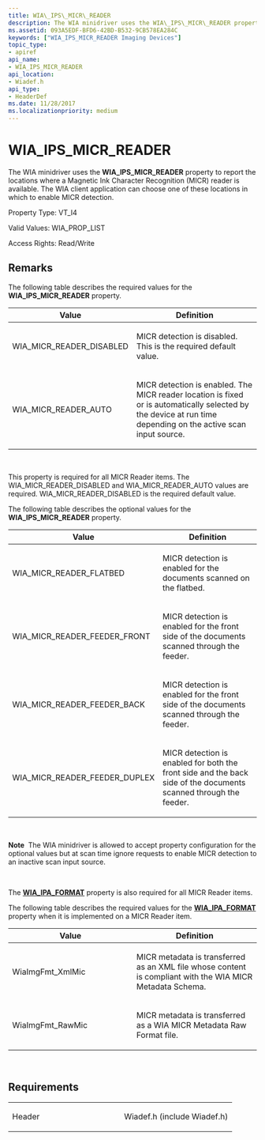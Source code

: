 ```yaml
---
title: WIA\_IPS\_MICR\_READER
description: The WIA minidriver uses the WIA\_IPS\_MICR\_READER property to report the locations where a Magnetic Ink Character Recognition (MICR) reader is available. The WIA client application can choose one of these locations in which to enable MICR detection.
ms.assetid: 093A5EDF-BFD6-42BD-B532-9CB578EA284C
keywords: ["WIA_IPS_MICR_READER Imaging Devices"]
topic_type:
- apiref
api_name:
- WIA_IPS_MICR_READER
api_location:
- Wiadef.h
api_type:
- HeaderDef
ms.date: 11/28/2017
ms.localizationpriority: medium
---
```


# WIA\_IPS\_MICR\_READER


The WIA minidriver uses the **WIA\_IPS\_MICR\_READER** property to report the locations where a Magnetic Ink Character Recognition (MICR) reader is available. The WIA client application can choose one of these locations in which to enable MICR detection.




Property Type: VT\_I4

Valid Values: WIA\_PROP\_LIST

Access Rights: Read/Write

Remarks
-------

The following table describes the required values for the **WIA\_IPS\_MICR\_READER** property.

<table>
<colgroup>
<col width="50%" />
<col width="50%" />
</colgroup>
<thead>
<tr class="header">
<th>Value</th>
<th>Definition</th>
</tr>
</thead>
<tbody>
<tr class="odd">
<td><p>WIA_MICR_READER_DISABLED</p></td>
<td><p>MICR detection is disabled. This is the required default value.</p></td>
</tr>
<tr class="even">
<td><p>WIA_MICR_READER_AUTO</p></td>
<td><p>MICR detection is enabled. The MICR reader location is fixed or is automatically selected by the device at run time depending on the active scan input source.</p></td>
</tr>
</tbody>
</table>

 

This property is required for all MICR Reader items. The WIA\_MICR\_READER\_DISABLED and WIA\_MICR\_READER\_AUTO values are required. WIA\_MICR\_READER\_DISABLED is the required default value.

The following table describes the optional values for the **WIA\_IPS\_MICR\_READER** property.

<table>
<colgroup>
<col width="50%" />
<col width="50%" />
</colgroup>
<thead>
<tr class="header">
<th>Value</th>
<th>Definition</th>
</tr>
</thead>
<tbody>
<tr class="odd">
<td><p>WIA_MICR_READER_FLATBED</p></td>
<td><p>MICR detection is enabled for the documents scanned on the flatbed.</p></td>
</tr>
<tr class="even">
<td><p>WIA_MICR_READER_FEEDER_FRONT</p></td>
<td><p>MICR detection is enabled for the front side of the documents scanned through the feeder.</p></td>
</tr>
<tr class="odd">
<td><p>WIA_MICR_READER_FEEDER_BACK</p></td>
<td><p>MICR detection is enabled for the front side of the documents scanned through the feeder.</p></td>
</tr>
<tr class="even">
<td><p>WIA_MICR_READER_FEEDER_DUPLEX</p></td>
<td><p>MICR detection is enabled for both the front side and the back side of the documents scanned through the feeder.</p></td>
</tr>
</tbody>
</table>

 

**Note**  The WIA minidriver is allowed to accept property configuration for the optional values but at scan time ignore requests to enable MICR detection to an inactive scan input source.

 

The [**WIA\_IPA\_FORMAT**](wia-ipa-format.md) property is also required for all MICR Reader items.

The following table describes the required values for the [**WIA\_IPA\_FORMAT**](wia-ipa-format.md) property when it is implemented on a MICR Reader item.

<table>
<colgroup>
<col width="50%" />
<col width="50%" />
</colgroup>
<thead>
<tr class="header">
<th>Value</th>
<th>Definition</th>
</tr>
</thead>
<tbody>
<tr class="odd">
<td><p>WiaImgFmt_XmlMic</p></td>
<td><p>MICR metadata is transferred as an XML file whose content is compliant with the WIA MICR Metadata Schema.</p></td>
</tr>
<tr class="even">
<td><p>WiaImgFmt_RawMic</p></td>
<td><p>MICR metadata is transferred as a WIA MICR Metadata Raw Format file.</p></td>
</tr>
</tbody>
</table>

 

Requirements
------------

<table>
<colgroup>
<col width="50%" />
<col width="50%" />
</colgroup>
<tbody>
<tr class="odd">
<td><p>Header</p></td>
<td>Wiadef.h (include Wiadef.h)</td>
</tr>
</tbody>
</table>

 

 





